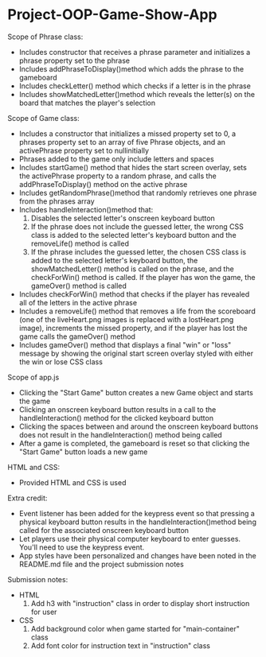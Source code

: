 # Project-OOP-Game-Show-App

Scope of Phrase class:
 - Includes constructor that receives a phrase parameter and initializes a phrase property set to the phrase
 - Includes addPhraseToDisplay()method which adds the phrase to the gameboard
 - Includes checkLetter() method which checks if a letter is in the phrase
 - Includes showMatchedLetter()method which reveals the letter(s) on the board that matches the player's selection

Scope of Game class:
 - Includes a constructor that initializes a missed property set to 0, a phrases property set to an array of five Phrase objects, and an activePhrase property set to nullinitially
 - Phrases added to the game only include letters and spaces
 - Includes startGame() method that hides the start screen overlay, sets the activePhrase property to a random phrase, and calls the addPhraseToDisplay() method on the active phrase
 - Includes getRandomPhrase()method that randomly retrieves one phrase from the phrases array
 - Includes handleInteraction()method that:
    1. Disables the selected letter's onscreen keyboard button
    2. If the phrase does not include the guessed letter, the wrong CSS class is added to the selected letter's keyboard button and the removeLife() method is called
    3. If the phrase includes the guessed letter, the chosen CSS class is added to the selected letter's keyboard button, the showMatchedLetter() method is called on the phrase, and the checkForWin() method is called. If the player has won the game, the gameOver() method is called
 - Includes checkForWin() method that checks if the player has revealed all of the letters in the active phrase
 - Includes a removeLife() method that removes a life from the scoreboard (one of the liveHeart.png images is replaced with a lostHeart.png image), increments the missed property, and if the player has lost the game calls the gameOver() method
 - Includes gameOver() method that displays a final "win" or "loss" message by showing the original start screen overlay styled with either the win or lose CSS class

Scope of app.js
 - Clicking the "Start Game" button creates a new Game object and starts the game
 - Clicking an onscreen keyboard button results in a call to the handleInteraction() method for the clicked keyboard button
 - Clicking the spaces between and around the onscreen keyboard buttons does not result in the handleInteraction() method being called
 - After a game is completed, the gameboard is reset so that clicking the "Start Game" button loads a new game
 
HTML and CSS:
 - Provided HTML and CSS is used

Extra credit:
 - Event listener has been added for the keypress event so that pressing a physical keyboard button results in the handleInteraction()method being called for the associated onscreen keyboard button
 - Let players use their physical computer keyboard to enter guesses. You'll need to use the keypress event.
 - App styles have been personalized and changes have been noted in the README.md file and the project submission notes

Submission notes:
 - HTML
    1. Add h3 with "instruction" class in order to display short instruction for user
 - CSS
    1. Add background color when game started for "main-container" class
    2. Add font color for instruction text in "instruction" class